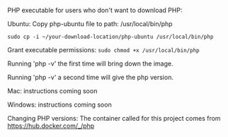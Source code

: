 PHP executable for users who don't want to download PHP:

Ubuntu:
Copy php-ubuntu file to path: /usr/local/bin/php

`sudo cp -i ~/your-download-location/php-ubuntu /usr/local/bin/php`

Grant executable permissions: `sudo chmod +x /usr/local/bin/php`

Running 'php -v' the first time will bring down the image.

Running 'php -v' a second time will give the php version.

Mac:
instructions coming soon

Windows:
instructions coming soon



Changing PHP versions:
The container called for this project comes from https://hub.docker.com/_/php
